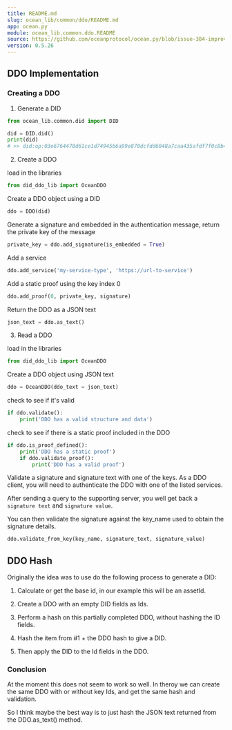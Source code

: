 ```yaml
---
title: README.md
slug: ocean_lib/common/ddo/README.md
app: ocean.py
module: ocean_lib.common.ddo.README
source: https://github.com/oceanprotocol/ocean.py/blob/issue-384-improve-docs/ocean_lib/common/ddo/README.md
version: 0.5.26
---
```

<!--
Copyright 2021 Ocean Protocol Foundation
SPDX-License-Identifier: Apache-2.0
-->

## DDO Implementation

### Creating a DDO

1.  Generate a DID

```python
from ocean_lib.common.did import DID

did = DID.did()
print(did)
# >> did:op:03e6764478d61ce1d74945b6a99e870dcfdd6048a7caa435afdf7f0c8b4bf6fd
```

2.  Create a DDO

load in the libraries

```python
from did_ddo_lib import OceanDDO
```

Create a DDO object using a DID

```python
ddo = DDO(did)
```

Generate a signature and embedded in the authentication message, return the private key
of the message

```python
private_key = ddo.add_signature(is_embedded = True)
```

Add a service

```python
ddo.add_service('my-service-type', 'https://url-to-service')
```

Add a static proof using the key index 0

```python
ddo.add_proof(0, private_key, signature)
```

Return the DDO as a JSON text

```python
json_text = ddo.as_text()
```

3.  Read a DDO

load in the libraries

```python
from did_ddo_lib import OceanDDO
```

Create a DDO object using JSON text

```python
ddo = OceanDDO(ddo_text = json_text)
```

check to see if it's valid

```python
if ddo.validate():
    print('DDO has a valid structure and data')
```

check to see if there is a static proof included in the DDO

```python
if ddo.is_proof_defined():
    print('DDO has a static proof')
    if ddo.validate_proof():
        print('DDO has a valid proof')
```

Validate a signature and signature text with one of the keys.
As a DDO client, you will need to authenticate the DDO with one of the listed services.

After sending a query to the supporting server, you well get back a `signature text` and `signature value`.

You can then validate the signature against the key_name used to obtain the signature details.

```python
ddo.validate_from_key(key_name, signature_text, signature_value)
```

## DDO Hash

Originally the idea was to use do the following process to generate a DID:

1.  Calculate or get the base id, in our example this will be an assetId.

2.  Create a DDO with an empty DID fields as Ids.

3.  Perform a hash on this partially completed DDO, without hashing the ID fields.

4.  Hash the item from #1 + the DDO hash to give a DID.

5.  Then apply the DID to the Id fields in the DDO.

### Conclusion

At the moment this does not seem to work so well. In theroy we can create the same DDO with or without key Ids, and get the same hash and validation.

So I think maybe the best way is to just hash the JSON text returned from the DDO.as_text() method.
